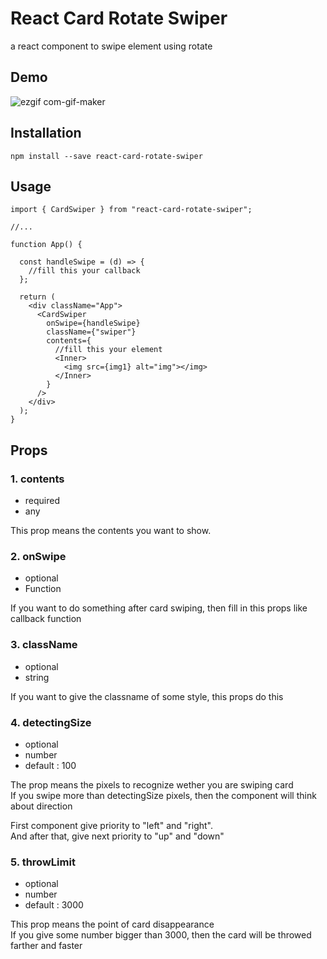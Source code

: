 # React Card Rotate Swiper
a react component to swipe element using rotate

## Demo
![ezgif com-gif-maker](https://user-images.githubusercontent.com/19369750/137274861-8f6c252a-02e1-4203-bedb-e9f317d2a96b.gif)



## Installation

```
npm install --save react-card-rotate-swiper
```

## Usage
```
import { CardSwiper } from "react-card-rotate-swiper";

//...

function App() {

  const handleSwipe = (d) => {
    //fill this your callback
  };
  
  return (
    <div className="App">
      <CardSwiper
        onSwipe={handleSwipe}
        className={"swiper"}
        contents={
          //fill this your element
          <Inner>
            <img src={img1} alt="img"></img>
          </Inner>
        }
      />
    </div>
  );
}
```

## Props

### 1. contents
- required
- any

This prop means the contents you want to show.

### 2. onSwipe
- optional
- Function

If you want to do something after card swiping, then fill in this props like callback function

### 3. className
- optional
- string

If you want to give the classname of some style, this props do this

### 4. detectingSize
- optional
- number
- default : 100

The prop means the pixels to recognize wether you are swiping card <br/>
If you swipe more than detectingSize pixels, then the component will think about direction<br/>

First component give priority to "left" and "right". <br/>
And after that, give next priority to "up" and "down" 

### 5. throwLimit
- optional
- number
- default : 3000

This prop means the point of card disappearance <br/>
If you give some number bigger than 3000, then the card will be throwed farther and faster
